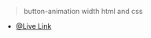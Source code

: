 > button-animation width html and css
- [@Live Link](https://symphonious-klepon-d0ad77.netlify.app/)
